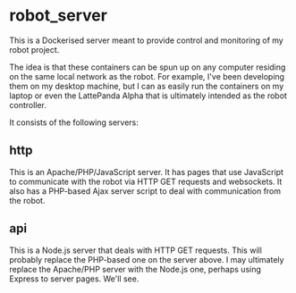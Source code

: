 # robot_server
This is a Dockerised server meant to provide control and monitoring of my robot project.

The idea is that these containers can be spun up on any computer residing on the same local network as the robot. For example, I've been developing them on my desktop machine, but I can as easily run the containers on my laptop or even the LattePanda Alpha that is ultimately intended as the robot controller.

It consists of the following servers:

## http
This is an Apache/PHP/JavaScript server. It has pages that use JavaScript to communicate with the robot via HTTP GET requests and websockets. It also has a PHP-based Ajax server script to deal with communication from the robot.

## api
This is a Node.js server that deals with HTTP GET requests. This will probably replace the PHP-based one on the server above. I may ultimately replace the Apache/PHP server with the Node.js one, perhaps using Express to server pages. We'll see.
